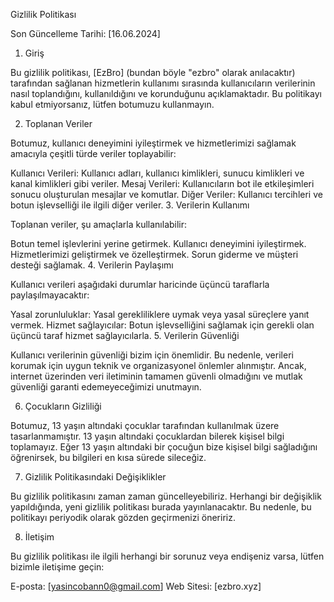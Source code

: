 Gizlilik Politikası

Son Güncelleme Tarihi: [16.06.2024]

1. Giriş

Bu gizlilik politikası, [EzBro] (bundan böyle "ezbro" olarak anılacaktır) tarafından sağlanan hizmetlerin kullanımı sırasında kullanıcıların verilerinin nasıl toplandığını, kullanıldığını ve korunduğunu açıklamaktadır. Bu politikayı kabul etmiyorsanız, lütfen botumuzu kullanmayın.

2. Toplanan Veriler

Botumuz, kullanıcı deneyimini iyileştirmek ve hizmetlerimizi sağlamak amacıyla çeşitli türde veriler toplayabilir:

Kullanıcı Verileri: Kullanıcı adları, kullanıcı kimlikleri, sunucu kimlikleri ve kanal kimlikleri gibi veriler.
Mesaj Verileri: Kullanıcıların bot ile etkileşimleri sonucu oluşturulan mesajlar ve komutlar.
Diğer Veriler: Kullanıcı tercihleri ve botun işlevselliği ile ilgili diğer veriler.
3. Verilerin Kullanımı

Toplanan veriler, şu amaçlarla kullanılabilir:

Botun temel işlevlerini yerine getirmek.
Kullanıcı deneyimini iyileştirmek.
Hizmetlerimizi geliştirmek ve özelleştirmek.
Sorun giderme ve müşteri desteği sağlamak.
4. Verilerin Paylaşımı

Kullanıcı verileri aşağıdaki durumlar haricinde üçüncü taraflarla paylaşılmayacaktır:

Yasal zorunluluklar: Yasal gerekliliklere uymak veya yasal süreçlere yanıt vermek.
Hizmet sağlayıcılar: Botun işlevselliğini sağlamak için gerekli olan üçüncü taraf hizmet sağlayıcılarla.
5. Verilerin Güvenliği

Kullanıcı verilerinin güvenliği bizim için önemlidir. Bu nedenle, verileri korumak için uygun teknik ve organizasyonel önlemler alınmıştır. Ancak, internet üzerinden veri iletiminin tamamen güvenli olmadığını ve mutlak güvenliği garanti edemeyeceğimizi unutmayın.

6. Çocukların Gizliliği

Botumuz, 13 yaşın altındaki çocuklar tarafından kullanılmak üzere tasarlanmamıştır. 13 yaşın altındaki çocuklardan bilerek kişisel bilgi toplamayız. Eğer 13 yaşın altındaki bir çocuğun bize kişisel bilgi sağladığını öğrenirsek, bu bilgileri en kısa sürede sileceğiz.

7. Gizlilik Politikasındaki Değişiklikler

Bu gizlilik politikasını zaman zaman güncelleyebiliriz. Herhangi bir değişiklik yapıldığında, yeni gizlilik politikası burada yayınlanacaktır. Bu nedenle, bu politikayı periyodik olarak gözden geçirmenizi öneririz.

8. İletişim

Bu gizlilik politikası ile ilgili herhangi bir sorunuz veya endişeniz varsa, lütfen bizimle iletişime geçin:

E-posta: [yasincobann0@gmail.com]
Web Sitesi: [ezbro.xyz]